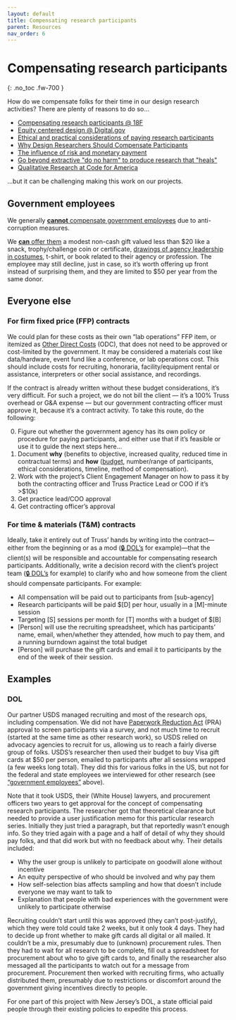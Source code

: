 ```yaml
---
layout: default
title: Compensating research participants
parent: Resources
nav_order: 6
---
```


# Compensating research participants
{: .no_toc .fw-700 }

How do we compensate folks for their time in our design research activities? There are plenty of reasons to do so…
- [Compensating research participants @ 18F](https://ux-guide.18f.gov/research/plan/#compensating-research-participants)
- [Equity centered design @ Digital.gov](https://digital.gov/files/equity-centered-design-julieben.pptx)
- [Ethical and practical considerations of paying research participants](https://www.niehs.nih.gov/research/resources/assets/docs/ethical_and_practical_considerations_of_paying_research_participants_508.pdf)
- [Why Design Researchers Should Compensate Participants](https://medium.com/notes-off-the-grid/why-design-researchers-should-compensate-participants-a65252352f67)
- [The influence of risk and monetary payment](https://jme.bmj.com/content/30/3/293)
- [Go beyond extractive "do no harm" to produce research that "heals"](https://twitter.com/albanvillamil/status/1311687313802645504)
- [Qualitative Research at Code for America](https://info.codeforamerica.org/qualitative-research)

...but it can be challenging making this work on our projects.

## Government employees
We generally [**cannot** compensate government employees](https://www.doi.gov/ethics/gifts) due to anti-corruption measures. 

We [**can** offer them](https://ogc.commerce.gov/sites/default/files/gifts-awae-2020.pdf) a modest non-cash gift valued less than $20 like a snack, trophy/challenge coin or certificate, [drawings of agency leadership in costumes](https://cmsgov.slack.com/archives/CHPGY8H9V/p1625008393044400), t-shirt, or book related to their agency or profession. The employee may still decline, just in case, so it’s worth offering up front instead of surprising them, and they are limited to $50 per year from the same donor.

## Everyone else

### For firm fixed price (FFP) contracts
We could plan for these costs as their own “lab operations” FFP item, or itemized as [Other Direct Costs](https://www.gsa.gov/cdnstatic/SIN_C541_4D_ODC_Guidance_for_Conferences-Rewrite.pdf) (ODC), that does not need to be approved or cost-limited by the government. It may be considered a materials cost like data/hardware, event fund like a conference, or lab operations cost. This should include costs for recruiting, honoraria, facility/equipment rental or assistance, interpreters or other social assistance, and recordings.

If the contract is already written without these budget considerations, it’s very difficult. For such a project, we do not bill the client — it’s a 100% Truss overhead or G&A expense — but our government contracting officer must approve it, because it’s a contract activity. To take this route, do the following:

0. Figure out whether the government agency has its own policy or procedure for paying participants, and either use that if it’s feasible or use it to guide the next steps here...
0. Document **why** (benefits to objective, increased quality, reduced time in contractual terms) and **how** ([budget](https://ethn.io/incentives/calculator), number/range of participants, ethical considerations, timeline, method of compensation).
0. Work with the project’s Client Engagement Manager on how to pass it by both the contracting officer and Truss Practice Lead or COO if it’s >$10k)
0. Get practice lead/COO approval
0. Get contracting officer’s approval

### For time & materials (T&M) contracts
Ideally, take it entirely out of Truss’ hands by writing into the contract—either from the beginning or as a mod ([🔒 DOL’s](https://drive.google.com/file/d/1Un_A0sPXXN-UXCHaoGTLe9lpfbe67MI7/view) for example)—that the client(s) will be responsible and accountable for compensating research participants. Additionally, write a decision record with the client’s project team ([🔒 DOL’s](https://docs.google.com/document/d/1X1GOyJIhsw9Zs2Qu_CZ7RPHOljUP3HRpFOncALei6c0/edit#heading=h.pjv8vxtpra0j) for example) to clarify who and how someone from the client should compensate participants. For example:

- All compensation will be paid out to participants from [sub-agency]
- Research participants will be paid $[D] per hour, usually in a [M]-minute session
- Targeting [S] sessions per month for [T] months with a budget of $[B]
- [Person] will use the recruiting spreadsheet, which has participants’ name, email, when/whether they attended, how much to pay them, and a running burndown against the total budget
- [Person] will purchase the gift cards and email it to participants by the end of the week of their session.

## Examples

### DOL
Our partner USDS managed recruiting and most of the research ops, including compensation. We did not have [Paperwork Reduction Act](https://pra.digital.gov/) (PRA) approval to screen participants via a survey, and not much time to recruit (started at the same time as other research work), so USDS relied on advocacy agencies to recruit for us, allowing us to reach a fairly diverse group of folks. USDS’s researcher then used their budget to buy Visa gift cards at $50 per person, emailed to participants after all sessions wrapped (a few weeks long total). They did this for various folks in the US, but not for the federal and state employees we interviewed for other research (see [“government employees”](#government-employees) above). 

Note that it took USDS, their (White House) lawyers, and procurement officers two years to get approval for the concept of compensating research participants. The researcher got that theoretical clearance but needed to provide a user justification memo for this particular research series. Initially they just tried a paragraph, but that reportedly wasn’t enough info. So they tried again with a page and a half of detail of why they should pay folks, and that did work but with no feedback about why. Their details included:
- Why the user group is unlikely to participate on goodwill alone without incentive
- An equity perspective of who should be involved and why pay them
- How self-selection bias affects sampling and how that doesn’t include everyone we may want to talk to
- Explanation that people with bad experiences with the government were unlikely to participate otherwise

Recruiting couldn’t start until this was approved (they can’t post-justify), which they were told could take 2 weeks, but it only took 4 days. They had to decide up front whether to make gift cards all digital or all mailed. It couldn’t be a mix, presumably due to (unknown) procurement rules. Then they had to wait for all research to be complete, fill out a spreadsheet for procurement about who to give gift cards to, and finally the researcher also messaged all the participants to watch out for a message from procurement. Procurement then worked with recruiting firms, who actually distributed them, presumably due to restrictions or discomfort around the government giving incentives directly to people.

For one part of this project with New Jersey’s DOL, a state official paid people through their existing policies to expedite this process.
